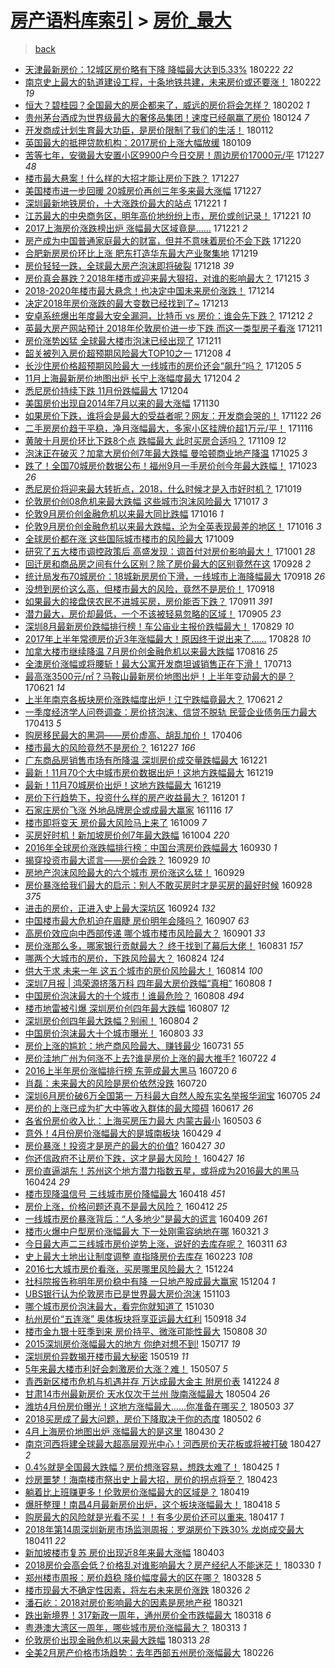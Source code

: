 [房产语料库索引](../../README.md)  > [房价_最大](房价_最大.md)
====
> [back](../README.md)

- [天津最新房价：12城区房价略有下降 降幅最大达到5.33%](http://jkwz.applinzi.com/ittc/7073032422881231878.html#%E5%A4%A9%E6%B4%A5%E6%9C%80%E6%96%B0%E6%88%BF%E4%BB%B7%EF%BC%9A12%E5%9F%8E%E5%8C%BA%E6%88%BF%E4%BB%B7%E7%95%A5%E6%9C%89%E4%B8%8B%E9%99%8D+%E9%99%8D%E5%B9%85%E6%9C%80%E5%A4%A7%E8%BE%BE%E5%88%B05.33%25) 180222 *22* 
- [南京史上最大的轨道建设工程，十条地铁共建，未来房价或还要涨！](http://jkwz.applinzi.com/ittc/7068104428937020422.html#%E5%8D%97%E4%BA%AC%E5%8F%B2%E4%B8%8A%E6%9C%80%E5%A4%A7%E7%9A%84%E8%BD%A8%E9%81%93%E5%BB%BA%E8%AE%BE%E5%B7%A5%E7%A8%8B%EF%BC%8C%E5%8D%81%E6%9D%A1%E5%9C%B0%E9%93%81%E5%85%B1%E5%BB%BA%EF%BC%8C%E6%9C%AA%E6%9D%A5%E6%88%BF%E4%BB%B7%E6%88%96%E8%BF%98%E8%A6%81%E6%B6%A8%EF%BC%81) 180222 *19* 
- [恒大？碧桂园？全国最大的房企都来了，威远的房价将会怎样？](http://jkwz.applinzi.com/ittc/7065435043227239440.html#%E6%81%92%E5%A4%A7%EF%BC%9F%E7%A2%A7%E6%A1%82%E5%9B%AD%EF%BC%9F%E5%85%A8%E5%9B%BD%E6%9C%80%E5%A4%A7%E7%9A%84%E6%88%BF%E4%BC%81%E9%83%BD%E6%9D%A5%E4%BA%86%EF%BC%8C%E5%A8%81%E8%BF%9C%E7%9A%84%E6%88%BF%E4%BB%B7%E5%B0%86%E4%BC%9A%E6%80%8E%E6%A0%B7%EF%BC%9F) 180202 *1* 
- [贵州茅台酒成为世界级最大的奢侈品集团！速度已经飙赢了房价](http://jkwz.applinzi.com/ittc/7062259655479133195.html#%E8%B4%B5%E5%B7%9E%E8%8C%85%E5%8F%B0%E9%85%92%E6%88%90%E4%B8%BA%E4%B8%96%E7%95%8C%E7%BA%A7%E6%9C%80%E5%A4%A7%E7%9A%84%E5%A5%A2%E4%BE%88%E5%93%81%E9%9B%86%E5%9B%A2%EF%BC%81%E9%80%9F%E5%BA%A6%E5%B7%B2%E7%BB%8F%E9%A3%99%E8%B5%A2%E4%BA%86%E6%88%BF%E4%BB%B7) 180124 *7* 
- [开发商成计划生育最大功臣，是房价限制了我们的生活！](http://jkwz.applinzi.com/ittc/7057666400468861959.html#%E5%BC%80%E5%8F%91%E5%95%86%E6%88%90%E8%AE%A1%E5%88%92%E7%94%9F%E8%82%B2%E6%9C%80%E5%A4%A7%E5%8A%9F%E8%87%A3%EF%BC%8C%E6%98%AF%E6%88%BF%E4%BB%B7%E9%99%90%E5%88%B6%E4%BA%86%E6%88%91%E4%BB%AC%E7%9A%84%E7%94%9F%E6%B4%BB%EF%BC%81) 180112  
- [英国最大的抵押贷款机构：2017房价上涨大幅放缓](http://jkwz.applinzi.com/ittc/7056658303147312145.html#%E8%8B%B1%E5%9B%BD%E6%9C%80%E5%A4%A7%E7%9A%84%E6%8A%B5%E6%8A%BC%E8%B4%B7%E6%AC%BE%E6%9C%BA%E6%9E%84%EF%BC%9A2017%E6%88%BF%E4%BB%B7%E4%B8%8A%E6%B6%A8%E5%A4%A7%E5%B9%85%E6%94%BE%E7%BC%93) 180109  
- [苦等七年，安徽最大安置小区9900户今日交房！周边房价17000元/平](http://jkwz.applinzi.com/ittc/7051679584615924752.html#%E8%8B%A6%E7%AD%89%E4%B8%83%E5%B9%B4%EF%BC%8C%E5%AE%89%E5%BE%BD%E6%9C%80%E5%A4%A7%E5%AE%89%E7%BD%AE%E5%B0%8F%E5%8C%BA9900%E6%88%B7%E4%BB%8A%E6%97%A5%E4%BA%A4%E6%88%BF%EF%BC%81%E5%91%A8%E8%BE%B9%E6%88%BF%E4%BB%B717000%E5%85%83%2F%E5%B9%B3) 171227 *48* 
- [楼市最大悬案！什么样的大招才能让房价下跌？](http://jkwz.applinzi.com/ittc/7051657618488034321.html#%E6%A5%BC%E5%B8%82%E6%9C%80%E5%A4%A7%E6%82%AC%E6%A1%88%EF%BC%81%E4%BB%80%E4%B9%88%E6%A0%B7%E7%9A%84%E5%A4%A7%E6%8B%9B%E6%89%8D%E8%83%BD%E8%AE%A9%E6%88%BF%E4%BB%B7%E4%B8%8B%E8%B7%8C%EF%BC%9F) 171227  
- [美国楼市进一步回暖 20城房价再创三年多来最大涨幅](http://jkwz.applinzi.com/ittc/7051547856240903184.html#%E7%BE%8E%E5%9B%BD%E6%A5%BC%E5%B8%82%E8%BF%9B%E4%B8%80%E6%AD%A5%E5%9B%9E%E6%9A%96+20%E5%9F%8E%E6%88%BF%E4%BB%B7%E5%86%8D%E5%88%9B%E4%B8%89%E5%B9%B4%E5%A4%9A%E6%9D%A5%E6%9C%80%E5%A4%A7%E6%B6%A8%E5%B9%85) 171227  
- [深圳最新地铁房价，十大涨跌价最大的站点](http://jkwz.applinzi.com/ittc/7049579659455382545.html#%E6%B7%B1%E5%9C%B3%E6%9C%80%E6%96%B0%E5%9C%B0%E9%93%81%E6%88%BF%E4%BB%B7%EF%BC%8C%E5%8D%81%E5%A4%A7%E6%B6%A8%E8%B7%8C%E4%BB%B7%E6%9C%80%E5%A4%A7%E7%9A%84%E7%AB%99%E7%82%B9) 171221 *1* 
- [江苏最大的中央商务区，明年高价地纷纷上市，房价或创记录！](http://jkwz.applinzi.com/ittc/7049550089285010448.html#%E6%B1%9F%E8%8B%8F%E6%9C%80%E5%A4%A7%E7%9A%84%E4%B8%AD%E5%A4%AE%E5%95%86%E5%8A%A1%E5%8C%BA%EF%BC%8C%E6%98%8E%E5%B9%B4%E9%AB%98%E4%BB%B7%E5%9C%B0%E7%BA%B7%E7%BA%B7%E4%B8%8A%E5%B8%82%EF%BC%8C%E6%88%BF%E4%BB%B7%E6%88%96%E5%88%9B%E8%AE%B0%E5%BD%95%EF%BC%81) 171221 *10* 
- [2017上海房价涨跌榜出炉 涨幅最大区域竟是……](http://jkwz.applinzi.com/ittc/7049549865963488273.html#2017%E4%B8%8A%E6%B5%B7%E6%88%BF%E4%BB%B7%E6%B6%A8%E8%B7%8C%E6%A6%9C%E5%87%BA%E7%82%89+%E6%B6%A8%E5%B9%85%E6%9C%80%E5%A4%A7%E5%8C%BA%E5%9F%9F%E7%AB%9F%E6%98%AF%E2%80%A6%E2%80%A6) 171221 *2* 
- [房产成为中国普通家庭最大的财富，但并不意味着房价不会下跌](http://jkwz.applinzi.com/ittc/7049104278247965712.html#%E6%88%BF%E4%BA%A7%E6%88%90%E4%B8%BA%E4%B8%AD%E5%9B%BD%E6%99%AE%E9%80%9A%E5%AE%B6%E5%BA%AD%E6%9C%80%E5%A4%A7%E7%9A%84%E8%B4%A2%E5%AF%8C%EF%BC%8C%E4%BD%86%E5%B9%B6%E4%B8%8D%E6%84%8F%E5%91%B3%E7%9D%80%E6%88%BF%E4%BB%B7%E4%B8%8D%E4%BC%9A%E4%B8%8B%E8%B7%8C) 171220  
- [合肥新房房价环比上涨 肥东打造华东最大产业聚集地](http://jkwz.applinzi.com/ittc/7048722210879964177.html#%E5%90%88%E8%82%A5%E6%96%B0%E6%88%BF%E6%88%BF%E4%BB%B7%E7%8E%AF%E6%AF%94%E4%B8%8A%E6%B6%A8+%E8%82%A5%E4%B8%9C%E6%89%93%E9%80%A0%E5%8D%8E%E4%B8%9C%E6%9C%80%E5%A4%A7%E4%BA%A7%E4%B8%9A%E8%81%9A%E9%9B%86%E5%9C%B0) 171219  
- [房价轻轻一跌，全球最大房产泡沫即将破裂](http://jkwz.applinzi.com/ittc/7048453717488043024.html#%E6%88%BF%E4%BB%B7%E8%BD%BB%E8%BD%BB%E4%B8%80%E8%B7%8C%EF%BC%8C%E5%85%A8%E7%90%83%E6%9C%80%E5%A4%A7%E6%88%BF%E4%BA%A7%E6%B3%A1%E6%B2%AB%E5%8D%B3%E5%B0%86%E7%A0%B4%E8%A3%82) 171218 *39* 
- [房价真会暴跌？2018年楼市或迎来最大狠招，对谁的影响最大？](http://jkwz.applinzi.com/ittc/7047227799406904336.html#%E6%88%BF%E4%BB%B7%E7%9C%9F%E4%BC%9A%E6%9A%B4%E8%B7%8C%EF%BC%9F2018%E5%B9%B4%E6%A5%BC%E5%B8%82%E6%88%96%E8%BF%8E%E6%9D%A5%E6%9C%80%E5%A4%A7%E7%8B%A0%E6%8B%9B%EF%BC%8C%E5%AF%B9%E8%B0%81%E7%9A%84%E5%BD%B1%E5%93%8D%E6%9C%80%E5%A4%A7%EF%BC%9F) 171215 *3* 
- [2018-2020年楼市最大悬念！也决定中国未来房价涨跌！](http://jkwz.applinzi.com/ittc/7046994745518195728.html#2018-2020%E5%B9%B4%E6%A5%BC%E5%B8%82%E6%9C%80%E5%A4%A7%E6%82%AC%E5%BF%B5%EF%BC%81%E4%B9%9F%E5%86%B3%E5%AE%9A%E4%B8%AD%E5%9B%BD%E6%9C%AA%E6%9D%A5%E6%88%BF%E4%BB%B7%E6%B6%A8%E8%B7%8C%EF%BC%81) 171214  
- [决定2018年房价涨跌的最大变数已经找到了~](http://jkwz.applinzi.com/ittc/7046584354707342353.html#%E5%86%B3%E5%AE%9A2018%E5%B9%B4%E6%88%BF%E4%BB%B7%E6%B6%A8%E8%B7%8C%E7%9A%84%E6%9C%80%E5%A4%A7%E5%8F%98%E6%95%B0%E5%B7%B2%E7%BB%8F%E6%89%BE%E5%88%B0%E4%BA%86%7E) 171213  
- [安卓系统爆出年度最大安全漏洞，比特币 vs 房价：谁会先下跌？](http://jkwz.applinzi.com/ittc/7046145315877422097.html#%E5%AE%89%E5%8D%93%E7%B3%BB%E7%BB%9F%E7%88%86%E5%87%BA%E5%B9%B4%E5%BA%A6%E6%9C%80%E5%A4%A7%E5%AE%89%E5%85%A8%E6%BC%8F%E6%B4%9E%EF%BC%8C%E6%AF%94%E7%89%B9%E5%B8%81+vs+%E6%88%BF%E4%BB%B7%EF%BC%9A%E8%B0%81%E4%BC%9A%E5%85%88%E4%B8%8B%E8%B7%8C%EF%BC%9F) 171212 *2* 
- [英最大房产网站预计 2018年伦敦房价进一步下跌 而这一类型房子看涨](http://jkwz.applinzi.com/ittc/7045877911389733904.html#%E8%8B%B1%E6%9C%80%E5%A4%A7%E6%88%BF%E4%BA%A7%E7%BD%91%E7%AB%99%E9%A2%84%E8%AE%A1+2018%E5%B9%B4%E4%BC%A6%E6%95%A6%E6%88%BF%E4%BB%B7%E8%BF%9B%E4%B8%80%E6%AD%A5%E4%B8%8B%E8%B7%8C+%E8%80%8C%E8%BF%99%E4%B8%80%E7%B1%BB%E5%9E%8B%E6%88%BF%E5%AD%90%E7%9C%8B%E6%B6%A8) 171211  
- [房价涨势凶猛 全球最大楼市泡沫已经出现了](http://jkwz.applinzi.com/ittc/7045757329197237264.html#%E6%88%BF%E4%BB%B7%E6%B6%A8%E5%8A%BF%E5%87%B6%E7%8C%9B+%E5%85%A8%E7%90%83%E6%9C%80%E5%A4%A7%E6%A5%BC%E5%B8%82%E6%B3%A1%E6%B2%AB%E5%B7%B2%E7%BB%8F%E5%87%BA%E7%8E%B0%E4%BA%86) 171211  
- [韶关被列入房价超预期风险最大TOP10之一](http://jkwz.applinzi.com/ittc/7044267267053847569.html#%E9%9F%B6%E5%85%B3%E8%A2%AB%E5%88%97%E5%85%A5%E6%88%BF%E4%BB%B7%E8%B6%85%E9%A2%84%E6%9C%9F%E9%A3%8E%E9%99%A9%E6%9C%80%E5%A4%A7TOP10%E4%B9%8B%E4%B8%80) 171208 *4* 
- [长沙住房价格超预期风险最大 一线城市的房价还会“飙升”吗？](http://jkwz.applinzi.com/ittc/7043583892781532177.html#%E9%95%BF%E6%B2%99%E4%BD%8F%E6%88%BF%E4%BB%B7%E6%A0%BC%E8%B6%85%E9%A2%84%E6%9C%9F%E9%A3%8E%E9%99%A9%E6%9C%80%E5%A4%A7+%E4%B8%80%E7%BA%BF%E5%9F%8E%E5%B8%82%E7%9A%84%E6%88%BF%E4%BB%B7%E8%BF%98%E4%BC%9A%E2%80%9C%E9%A3%99%E5%8D%87%E2%80%9D%E5%90%97%EF%BC%9F) 171205 *5* 
- [11月上海最新房价地图出炉 长宁上涨幅度最大](http://jkwz.applinzi.com/ittc/7043166268360754193.html#11%E6%9C%88%E4%B8%8A%E6%B5%B7%E6%9C%80%E6%96%B0%E6%88%BF%E4%BB%B7%E5%9C%B0%E5%9B%BE%E5%87%BA%E7%82%89+%E9%95%BF%E5%AE%81%E4%B8%8A%E6%B6%A8%E5%B9%85%E5%BA%A6%E6%9C%80%E5%A4%A7) 171204 *2* 
- [悉尼房价持续下跌  11月份跌幅最大](http://jkwz.applinzi.com/ittc/7043141705367290897.html#%E6%82%89%E5%B0%BC%E6%88%BF%E4%BB%B7%E6%8C%81%E7%BB%AD%E4%B8%8B%E8%B7%8C++11%E6%9C%88%E4%BB%BD%E8%B7%8C%E5%B9%85%E6%9C%80%E5%A4%A7) 171204  
- [美国房价出现自2014年7月以来的最大涨幅](http://jkwz.applinzi.com/ittc/7041787527969637392.html#%E7%BE%8E%E5%9B%BD%E6%88%BF%E4%BB%B7%E5%87%BA%E7%8E%B0%E8%87%AA2014%E5%B9%B47%E6%9C%88%E4%BB%A5%E6%9D%A5%E7%9A%84%E6%9C%80%E5%A4%A7%E6%B6%A8%E5%B9%85) 171130  
- [如果房价下跌，谁将会是最大的受益者呢？网友：开发商会哭的！](http://jkwz.applinzi.com/ittc/7038762083200533520.html#%E5%A6%82%E6%9E%9C%E6%88%BF%E4%BB%B7%E4%B8%8B%E8%B7%8C%EF%BC%8C%E8%B0%81%E5%B0%86%E4%BC%9A%E6%98%AF%E6%9C%80%E5%A4%A7%E7%9A%84%E5%8F%97%E7%9B%8A%E8%80%85%E5%91%A2%EF%BC%9F%E7%BD%91%E5%8F%8B%EF%BC%9A%E5%BC%80%E5%8F%91%E5%95%86%E4%BC%9A%E5%93%AD%E7%9A%84%EF%BC%81) 171122 *26* 
- [二手房房价趋于平稳，净月涨幅最大，多家小区挂牌价超1万元/平！](http://jkwz.applinzi.com/ittc/7036535293723804688.html#%E4%BA%8C%E6%89%8B%E6%88%BF%E6%88%BF%E4%BB%B7%E8%B6%8B%E4%BA%8E%E5%B9%B3%E7%A8%B3%EF%BC%8C%E5%87%80%E6%9C%88%E6%B6%A8%E5%B9%85%E6%9C%80%E5%A4%A7%EF%BC%8C%E5%A4%9A%E5%AE%B6%E5%B0%8F%E5%8C%BA%E6%8C%82%E7%89%8C%E4%BB%B7%E8%B6%851%E4%B8%87%E5%85%83%2F%E5%B9%B3%EF%BC%81) 171116  
- [黄陂十月房价环比下跌8个点 跌幅最大 此时买房合适吗？](http://jkwz.applinzi.com/ittc/7033976402372723728.html#%E9%BB%84%E9%99%82%E5%8D%81%E6%9C%88%E6%88%BF%E4%BB%B7%E7%8E%AF%E6%AF%94%E4%B8%8B%E8%B7%8C8%E4%B8%AA%E7%82%B9+%E8%B7%8C%E5%B9%85%E6%9C%80%E5%A4%A7+%E6%AD%A4%E6%97%B6%E4%B9%B0%E6%88%BF%E5%90%88%E9%80%82%E5%90%97%EF%BC%9F) 171109 *12* 
- [泡沫正在破灭？加拿大房价创7年最大跌幅 曼哈顿商业地产降温](http://jkwz.applinzi.com/ittc/7028351663507768336.html#%E6%B3%A1%E6%B2%AB%E6%AD%A3%E5%9C%A8%E7%A0%B4%E7%81%AD%EF%BC%9F%E5%8A%A0%E6%8B%BF%E5%A4%A7%E6%88%BF%E4%BB%B7%E5%88%9B7%E5%B9%B4%E6%9C%80%E5%A4%A7%E8%B7%8C%E5%B9%85+%E6%9B%BC%E5%93%88%E9%A1%BF%E5%95%86%E4%B8%9A%E5%9C%B0%E4%BA%A7%E9%99%8D%E6%B8%A9) 171025 *3* 
- [跌了！全国70城房价数据公布！福州9月一手房价创今年最大跌幅！](http://jkwz.applinzi.com/ittc/7027641523544523792.html#%E8%B7%8C%E4%BA%86%EF%BC%81%E5%85%A8%E5%9B%BD70%E5%9F%8E%E6%88%BF%E4%BB%B7%E6%95%B0%E6%8D%AE%E5%85%AC%E5%B8%83%EF%BC%81%E7%A6%8F%E5%B7%9E9%E6%9C%88%E4%B8%80%E6%89%8B%E6%88%BF%E4%BB%B7%E5%88%9B%E4%BB%8A%E5%B9%B4%E6%9C%80%E5%A4%A7%E8%B7%8C%E5%B9%85%EF%BC%81) 171023 *26* 
- [悉尼房价将迎来最大转折点，2018，什么时候才是入市好时机？](http://jkwz.applinzi.com/ittc/7026155200182748176.html#%E6%82%89%E5%B0%BC%E6%88%BF%E4%BB%B7%E5%B0%86%E8%BF%8E%E6%9D%A5%E6%9C%80%E5%A4%A7%E8%BD%AC%E6%8A%98%E7%82%B9%EF%BC%8C2018%EF%BC%8C%E4%BB%80%E4%B9%88%E6%97%B6%E5%80%99%E6%89%8D%E6%98%AF%E5%85%A5%E5%B8%82%E5%A5%BD%E6%97%B6%E6%9C%BA%EF%BC%9F) 171019  
- [伦敦房价创08危机来最大跌幅 这些城市泡沫风险最大](http://jkwz.applinzi.com/ittc/7025448326550520849.html#%E4%BC%A6%E6%95%A6%E6%88%BF%E4%BB%B7%E5%88%9B08%E5%8D%B1%E6%9C%BA%E6%9D%A5%E6%9C%80%E5%A4%A7%E8%B7%8C%E5%B9%85+%E8%BF%99%E4%BA%9B%E5%9F%8E%E5%B8%82%E6%B3%A1%E6%B2%AB%E9%A3%8E%E9%99%A9%E6%9C%80%E5%A4%A7) 171017 *3* 
- [伦敦9月房价创金融危机以来最大同比跌幅](http://jkwz.applinzi.com/ittc/7025130032954082321.html#%E4%BC%A6%E6%95%A69%E6%9C%88%E6%88%BF%E4%BB%B7%E5%88%9B%E9%87%91%E8%9E%8D%E5%8D%B1%E6%9C%BA%E4%BB%A5%E6%9D%A5%E6%9C%80%E5%A4%A7%E5%90%8C%E6%AF%94%E8%B7%8C%E5%B9%85) 171016 *1* 
- [伦敦9月房价创金融危机以来最大跌幅，沦为全英表现最差的地区！](http://jkwz.applinzi.com/ittc/7025060405142111248.html#%E4%BC%A6%E6%95%A69%E6%9C%88%E6%88%BF%E4%BB%B7%E5%88%9B%E9%87%91%E8%9E%8D%E5%8D%B1%E6%9C%BA%E4%BB%A5%E6%9D%A5%E6%9C%80%E5%A4%A7%E8%B7%8C%E5%B9%85%EF%BC%8C%E6%B2%A6%E4%B8%BA%E5%85%A8%E8%8B%B1%E8%A1%A8%E7%8E%B0%E6%9C%80%E5%B7%AE%E7%9A%84%E5%9C%B0%E5%8C%BA%EF%BC%81) 171016 *3* 
- [全球房价都在涨 这些国际城市楼市的风险最大](http://jkwz.applinzi.com/ittc/7022488841645196305.html#%E5%85%A8%E7%90%83%E6%88%BF%E4%BB%B7%E9%83%BD%E5%9C%A8%E6%B6%A8+%E8%BF%99%E4%BA%9B%E5%9B%BD%E9%99%85%E5%9F%8E%E5%B8%82%E6%A5%BC%E5%B8%82%E7%9A%84%E9%A3%8E%E9%99%A9%E6%9C%80%E5%A4%A7) 171009  
- [研究了五大楼市调控政策后 高盛发现：调首付对房价影响最大！](http://jkwz.applinzi.com/ittc/7019558334791943184.html#%E7%A0%94%E7%A9%B6%E4%BA%86%E4%BA%94%E5%A4%A7%E6%A5%BC%E5%B8%82%E8%B0%83%E6%8E%A7%E6%94%BF%E7%AD%96%E5%90%8E+%E9%AB%98%E7%9B%9B%E5%8F%91%E7%8E%B0%EF%BC%9A%E8%B0%83%E9%A6%96%E4%BB%98%E5%AF%B9%E6%88%BF%E4%BB%B7%E5%BD%B1%E5%93%8D%E6%9C%80%E5%A4%A7%EF%BC%81) 171001 *28* 
- [回迁房和商品房之间有什么区别？除了房价最大的区别竟然在这](http://jkwz.applinzi.com/ittc/7018435514062078993.html#%E5%9B%9E%E8%BF%81%E6%88%BF%E5%92%8C%E5%95%86%E5%93%81%E6%88%BF%E4%B9%8B%E9%97%B4%E6%9C%89%E4%BB%80%E4%B9%88%E5%8C%BA%E5%88%AB%EF%BC%9F%E9%99%A4%E4%BA%86%E6%88%BF%E4%BB%B7%E6%9C%80%E5%A4%A7%E7%9A%84%E5%8C%BA%E5%88%AB%E7%AB%9F%E7%84%B6%E5%9C%A8%E8%BF%99) 170928 *2* 
- [统计局发布70城房价：18城新房房价下滑，一线城市上海降幅最大](http://jkwz.applinzi.com/ittc/7014689684117259281.html#%E7%BB%9F%E8%AE%A1%E5%B1%80%E5%8F%91%E5%B8%8370%E5%9F%8E%E6%88%BF%E4%BB%B7%EF%BC%9A18%E5%9F%8E%E6%96%B0%E6%88%BF%E6%88%BF%E4%BB%B7%E4%B8%8B%E6%BB%91%EF%BC%8C%E4%B8%80%E7%BA%BF%E5%9F%8E%E5%B8%82%E4%B8%8A%E6%B5%B7%E9%99%8D%E5%B9%85%E6%9C%80%E5%A4%A7) 170918 *26* 
- [没想到房价这么高，但楼市最大的风险，竟然不是房价！](http://jkwz.applinzi.com/ittc/7014585234627232784.html#%E6%B2%A1%E6%83%B3%E5%88%B0%E6%88%BF%E4%BB%B7%E8%BF%99%E4%B9%88%E9%AB%98%EF%BC%8C%E4%BD%86%E6%A5%BC%E5%B8%82%E6%9C%80%E5%A4%A7%E7%9A%84%E9%A3%8E%E9%99%A9%EF%BC%8C%E7%AB%9F%E7%84%B6%E4%B8%8D%E6%98%AF%E6%88%BF%E4%BB%B7%EF%BC%81) 170918  
- [如果最大的接盘侠农民不进城买房，房价能否下跌？](http://jkwz.applinzi.com/ittc/7011679955468157968.html#%E5%A6%82%E6%9E%9C%E6%9C%80%E5%A4%A7%E7%9A%84%E6%8E%A5%E7%9B%98%E4%BE%A0%E5%86%9C%E6%B0%91%E4%B8%8D%E8%BF%9B%E5%9F%8E%E4%B9%B0%E6%88%BF%EF%BC%8C%E6%88%BF%E4%BB%B7%E8%83%BD%E5%90%A6%E4%B8%8B%E8%B7%8C%EF%BC%9F) 170911 *391* 
- [潜力最大，房价却最低，一个不该被轻易忽略的区域！](http://jkwz.applinzi.com/ittc/7009787800071963664.html#%E6%BD%9C%E5%8A%9B%E6%9C%80%E5%A4%A7%EF%BC%8C%E6%88%BF%E4%BB%B7%E5%8D%B4%E6%9C%80%E4%BD%8E%EF%BC%8C%E4%B8%80%E4%B8%AA%E4%B8%8D%E8%AF%A5%E8%A2%AB%E8%BD%BB%E6%98%93%E5%BF%BD%E7%95%A5%E7%9A%84%E5%8C%BA%E5%9F%9F%EF%BC%81) 170905 *23* 
- [深圳8月最新房价跌幅排行榜！车公庙业主报价跌幅最大！](http://jkwz.applinzi.com/ittc/7007254761487991824.html#%E6%B7%B1%E5%9C%B38%E6%9C%88%E6%9C%80%E6%96%B0%E6%88%BF%E4%BB%B7%E8%B7%8C%E5%B9%85%E6%8E%92%E8%A1%8C%E6%A6%9C%EF%BC%81%E8%BD%A6%E5%85%AC%E5%BA%99%E4%B8%9A%E4%B8%BB%E6%8A%A5%E4%BB%B7%E8%B7%8C%E5%B9%85%E6%9C%80%E5%A4%A7%EF%BC%81) 170829 *10* 
- [2017年上半年常德房价近3年涨幅最大！原因终于说出来了……](http://jkwz.applinzi.com/ittc/7006572970087285777.html#2017%E5%B9%B4%E4%B8%8A%E5%8D%8A%E5%B9%B4%E5%B8%B8%E5%BE%B7%E6%88%BF%E4%BB%B7%E8%BF%913%E5%B9%B4%E6%B6%A8%E5%B9%85%E6%9C%80%E5%A4%A7%EF%BC%81%E5%8E%9F%E5%9B%A0%E7%BB%88%E4%BA%8E%E8%AF%B4%E5%87%BA%E6%9D%A5%E4%BA%86%E2%80%A6%E2%80%A6) 170828 *10* 
- [加拿大楼市继续降温 7月房价创金融危机以来最大跌幅](http://jkwz.applinzi.com/ittc/7002341401222972433.html#%E5%8A%A0%E6%8B%BF%E5%A4%A7%E6%A5%BC%E5%B8%82%E7%BB%A7%E7%BB%AD%E9%99%8D%E6%B8%A9+7%E6%9C%88%E6%88%BF%E4%BB%B7%E5%88%9B%E9%87%91%E8%9E%8D%E5%8D%B1%E6%9C%BA%E4%BB%A5%E6%9D%A5%E6%9C%80%E5%A4%A7%E8%B7%8C%E5%B9%85) 170816 *25* 
- [全澳房价涨幅或将腰斩！最大公寓开发商坦诚销售正在下滑！](http://jkwz.applinzi.com/ittc/6989879376303621137.html#%E5%85%A8%E6%BE%B3%E6%88%BF%E4%BB%B7%E6%B6%A8%E5%B9%85%E6%88%96%E5%B0%86%E8%85%B0%E6%96%A9%EF%BC%81%E6%9C%80%E5%A4%A7%E5%85%AC%E5%AF%93%E5%BC%80%E5%8F%91%E5%95%86%E5%9D%A6%E8%AF%9A%E9%94%80%E5%94%AE%E6%AD%A3%E5%9C%A8%E4%B8%8B%E6%BB%91%EF%BC%81) 170713  
- [最高涨3500元/㎡？马鞍山最新房价地图出炉！上半年变动最大的是？](http://jkwz.applinzi.com/ittc/6981664298605478917.html#%E6%9C%80%E9%AB%98%E6%B6%A83500%E5%85%83%2F%E3%8E%A1%EF%BC%9F%E9%A9%AC%E9%9E%8D%E5%B1%B1%E6%9C%80%E6%96%B0%E6%88%BF%E4%BB%B7%E5%9C%B0%E5%9B%BE%E5%87%BA%E7%82%89%EF%BC%81%E4%B8%8A%E5%8D%8A%E5%B9%B4%E5%8F%98%E5%8A%A8%E6%9C%80%E5%A4%A7%E7%9A%84%E6%98%AF%EF%BC%9F) 170621 *14* 
- [上半年南京各板块房价涨跌幅度出炉！江宁跌幅竟最大？](http://jkwz.applinzi.com/ittc/6981625654326854661.html#%E4%B8%8A%E5%8D%8A%E5%B9%B4%E5%8D%97%E4%BA%AC%E5%90%84%E6%9D%BF%E5%9D%97%E6%88%BF%E4%BB%B7%E6%B6%A8%E8%B7%8C%E5%B9%85%E5%BA%A6%E5%87%BA%E7%82%89%EF%BC%81%E6%B1%9F%E5%AE%81%E8%B7%8C%E5%B9%85%E7%AB%9F%E6%9C%80%E5%A4%A7%EF%BC%9F) 170621 *2* 
- [一季度经济学人问卷调查：房价挤泡沫、信贷不脱轨 民营企业债务压力最大](http://jkwz.applinzi.com/ittc/6956094171659125765.html#%E4%B8%80%E5%AD%A3%E5%BA%A6%E7%BB%8F%E6%B5%8E%E5%AD%A6%E4%BA%BA%E9%97%AE%E5%8D%B7%E8%B0%83%E6%9F%A5%EF%BC%9A%E6%88%BF%E4%BB%B7%E6%8C%A4%E6%B3%A1%E6%B2%AB%E3%80%81%E4%BF%A1%E8%B4%B7%E4%B8%8D%E8%84%B1%E8%BD%A8+%E6%B0%91%E8%90%A5%E4%BC%81%E4%B8%9A%E5%80%BA%E5%8A%A1%E5%8E%8B%E5%8A%9B%E6%9C%80%E5%A4%A7) 170413 *5* 
- [购房移民最大的黑洞——房价虚高、胡乱加价！](http://jkwz.applinzi.com/ittc/6953423804800959493.html#%E8%B4%AD%E6%88%BF%E7%A7%BB%E6%B0%91%E6%9C%80%E5%A4%A7%E7%9A%84%E9%BB%91%E6%B4%9E%E2%80%94%E2%80%94%E6%88%BF%E4%BB%B7%E8%99%9A%E9%AB%98%E3%80%81%E8%83%A1%E4%B9%B1%E5%8A%A0%E4%BB%B7%EF%BC%81) 170406  
- [楼市最大的风险竟然不是房价？](http://jkwz.applinzi.com/ittc/6916234063647360005.html#%E6%A5%BC%E5%B8%82%E6%9C%80%E5%A4%A7%E7%9A%84%E9%A3%8E%E9%99%A9%E7%AB%9F%E7%84%B6%E4%B8%8D%E6%98%AF%E6%88%BF%E4%BB%B7%EF%BC%9F) 161227 *166* 
- [广东商品房销售市场有所降温 深圳房价成交量跌幅最大](http://jkwz.applinzi.com/ittc/6913979053609845764.html#%E5%B9%BF%E4%B8%9C%E5%95%86%E5%93%81%E6%88%BF%E9%94%80%E5%94%AE%E5%B8%82%E5%9C%BA%E6%9C%89%E6%89%80%E9%99%8D%E6%B8%A9+%E6%B7%B1%E5%9C%B3%E6%88%BF%E4%BB%B7%E6%88%90%E4%BA%A4%E9%87%8F%E8%B7%8C%E5%B9%85%E6%9C%80%E5%A4%A7) 161221  
- [最新！11月70个大中城市房价数据出炉！这地方跌幅最大](http://jkwz.applinzi.com/ittc/6913359826515395588.html#%E6%9C%80%E6%96%B0%EF%BC%8111%E6%9C%8870%E4%B8%AA%E5%A4%A7%E4%B8%AD%E5%9F%8E%E5%B8%82%E6%88%BF%E4%BB%B7%E6%95%B0%E6%8D%AE%E5%87%BA%E7%82%89%EF%BC%81%E8%BF%99%E5%9C%B0%E6%96%B9%E8%B7%8C%E5%B9%85%E6%9C%80%E5%A4%A7) 161219  
- [最新！11月70城房价出炉！这地方跌幅最大](http://jkwz.applinzi.com/ittc/6913328191564678149.html#%E6%9C%80%E6%96%B0%EF%BC%8111%E6%9C%8870%E5%9F%8E%E6%88%BF%E4%BB%B7%E5%87%BA%E7%82%89%EF%BC%81%E8%BF%99%E5%9C%B0%E6%96%B9%E8%B7%8C%E5%B9%85%E6%9C%80%E5%A4%A7) 161219  
- [房价下行趋势下，投资什么样的房产收益最大？](http://jkwz.applinzi.com/ittc/6906555150461584388.html#%E6%88%BF%E4%BB%B7%E4%B8%8B%E8%A1%8C%E8%B6%8B%E5%8A%BF%E4%B8%8B%EF%BC%8C%E6%8A%95%E8%B5%84%E4%BB%80%E4%B9%88%E6%A0%B7%E7%9A%84%E6%88%BF%E4%BA%A7%E6%94%B6%E7%9B%8A%E6%9C%80%E5%A4%A7%EF%BC%9F) 161201 *1* 
- [石家庄房价飞涨 外地品牌房企或成最大赢家](http://jkwz.applinzi.com/ittc/6900882291462505476.html#%E7%9F%B3%E5%AE%B6%E5%BA%84%E6%88%BF%E4%BB%B7%E9%A3%9E%E6%B6%A8+%E5%A4%96%E5%9C%B0%E5%93%81%E7%89%8C%E6%88%BF%E4%BC%81%E6%88%96%E6%88%90%E6%9C%80%E5%A4%A7%E8%B5%A2%E5%AE%B6) 161116 *17* 
- [楼市即将变天  房价最大风险马上来了](http://jkwz.applinzi.com/ittc/6886958765663847429.html#%E6%A5%BC%E5%B8%82%E5%8D%B3%E5%B0%86%E5%8F%98%E5%A4%A9++%E6%88%BF%E4%BB%B7%E6%9C%80%E5%A4%A7%E9%A3%8E%E9%99%A9%E9%A9%AC%E4%B8%8A%E6%9D%A5%E4%BA%86) 161009 *7* 
- [买房好时机！新加坡房价创7年最大跌幅](http://jkwz.applinzi.com/ittc/6885243512634737668.html#%E4%B9%B0%E6%88%BF%E5%A5%BD%E6%97%B6%E6%9C%BA%EF%BC%81%E6%96%B0%E5%8A%A0%E5%9D%A1%E6%88%BF%E4%BB%B7%E5%88%9B7%E5%B9%B4%E6%9C%80%E5%A4%A7%E8%B7%8C%E5%B9%85) 161004 *220* 
- [2016年全球房价涨跌幅排行榜：中国台湾房价跌幅最大](http://jkwz.applinzi.com/ittc/6883617517863437316.html#2016%E5%B9%B4%E5%85%A8%E7%90%83%E6%88%BF%E4%BB%B7%E6%B6%A8%E8%B7%8C%E5%B9%85%E6%8E%92%E8%A1%8C%E6%A6%9C%EF%BC%9A%E4%B8%AD%E5%9B%BD%E5%8F%B0%E6%B9%BE%E6%88%BF%E4%BB%B7%E8%B7%8C%E5%B9%85%E6%9C%80%E5%A4%A7) 160930 *1* 
- [揭穿投资市最大谎言——房价会跌？](http://jkwz.applinzi.com/ittc/6883343302945932293.html#%E6%8F%AD%E7%A9%BF%E6%8A%95%E8%B5%84%E5%B8%82%E6%9C%80%E5%A4%A7%E8%B0%8E%E8%A8%80%E2%80%94%E2%80%94%E6%88%BF%E4%BB%B7%E4%BC%9A%E8%B7%8C%EF%BC%9F) 160929 *10* 
- [房地产泡沫风险最大的六个城市 房价涨这么猛！](http://jkwz.applinzi.com/ittc/6883208820754482181.html#%E6%88%BF%E5%9C%B0%E4%BA%A7%E6%B3%A1%E6%B2%AB%E9%A3%8E%E9%99%A9%E6%9C%80%E5%A4%A7%E7%9A%84%E5%85%AD%E4%B8%AA%E5%9F%8E%E5%B8%82+%E6%88%BF%E4%BB%B7%E6%B6%A8%E8%BF%99%E4%B9%88%E7%8C%9B%EF%BC%81) 160929  
- [房价暴涨给我们最大的启示：别人不敢买房时才是买房的最好时候](http://jkwz.applinzi.com/ittc/6882861528092509189.html#%E6%88%BF%E4%BB%B7%E6%9A%B4%E6%B6%A8%E7%BB%99%E6%88%91%E4%BB%AC%E6%9C%80%E5%A4%A7%E7%9A%84%E5%90%AF%E7%A4%BA%EF%BC%9A%E5%88%AB%E4%BA%BA%E4%B8%8D%E6%95%A2%E4%B9%B0%E6%88%BF%E6%97%B6%E6%89%8D%E6%98%AF%E4%B9%B0%E6%88%BF%E7%9A%84%E6%9C%80%E5%A5%BD%E6%97%B6%E5%80%99) 160928 *375* 
- [进击的房价，正进入史上最大深坑区](http://jkwz.applinzi.com/ittc/6881448681240265733.html#%E8%BF%9B%E5%87%BB%E7%9A%84%E6%88%BF%E4%BB%B7%EF%BC%8C%E6%AD%A3%E8%BF%9B%E5%85%A5%E5%8F%B2%E4%B8%8A%E6%9C%80%E5%A4%A7%E6%B7%B1%E5%9D%91%E5%8C%BA) 160924 *132* 
- [中国楼市最大危机迫在眉睫 房价明年会降吗？](http://jkwz.applinzi.com/ittc/6875184403197723652.html#%E4%B8%AD%E5%9B%BD%E6%A5%BC%E5%B8%82%E6%9C%80%E5%A4%A7%E5%8D%B1%E6%9C%BA%E8%BF%AB%E5%9C%A8%E7%9C%89%E7%9D%AB+%E6%88%BF%E4%BB%B7%E6%98%8E%E5%B9%B4%E4%BC%9A%E9%99%8D%E5%90%97%EF%BC%9F) 160907 *63* 
- [高房价效应向中西部传递 哪个城市楼市风险最大？](http://jkwz.applinzi.com/ittc/6872983439334179844.html#%E9%AB%98%E6%88%BF%E4%BB%B7%E6%95%88%E5%BA%94%E5%90%91%E4%B8%AD%E8%A5%BF%E9%83%A8%E4%BC%A0%E9%80%92+%E5%93%AA%E4%B8%AA%E5%9F%8E%E5%B8%82%E6%A5%BC%E5%B8%82%E9%A3%8E%E9%99%A9%E6%9C%80%E5%A4%A7%EF%BC%9F) 160901 *33* 
- [房价涨那么多，哪家银行贡献最大？ 终于找到了幕后大佬！](http://jkwz.applinzi.com/ittc/6872630503601079300.html#%E6%88%BF%E4%BB%B7%E6%B6%A8%E9%82%A3%E4%B9%88%E5%A4%9A%EF%BC%8C%E5%93%AA%E5%AE%B6%E9%93%B6%E8%A1%8C%E8%B4%A1%E7%8C%AE%E6%9C%80%E5%A4%A7%EF%BC%9F+%E7%BB%88%E4%BA%8E%E6%89%BE%E5%88%B0%E4%BA%86%E5%B9%95%E5%90%8E%E5%A4%A7%E4%BD%AC%EF%BC%81) 160831 *157* 
- [哪两个大城市的房价，下跌风险最大？](http://jkwz.applinzi.com/ittc/6870026423112303621.html#%E5%93%AA%E4%B8%A4%E4%B8%AA%E5%A4%A7%E5%9F%8E%E5%B8%82%E7%9A%84%E6%88%BF%E4%BB%B7%EF%BC%8C%E4%B8%8B%E8%B7%8C%E9%A3%8E%E9%99%A9%E6%9C%80%E5%A4%A7%EF%BC%9F) 160824 *124* 
- [供大于求 未来一年 这五个城市的房价风险最大！](http://jkwz.applinzi.com/ittc/6866270668924126213.html#%E4%BE%9B%E5%A4%A7%E4%BA%8E%E6%B1%82+%E6%9C%AA%E6%9D%A5%E4%B8%80%E5%B9%B4+%E8%BF%99%E4%BA%94%E4%B8%AA%E5%9F%8E%E5%B8%82%E7%9A%84%E6%88%BF%E4%BB%B7%E9%A3%8E%E9%99%A9%E6%9C%80%E5%A4%A7%EF%BC%81) 160814 *100* 
- [深圳7月报 | 鸿荣源挤落万科 四年最大房价跌幅“真相”](http://jkwz.applinzi.com/ittc/6864024801152336901.html#%E6%B7%B1%E5%9C%B37%E6%9C%88%E6%8A%A5+%7C+%E9%B8%BF%E8%8D%A3%E6%BA%90%E6%8C%A4%E8%90%BD%E4%B8%87%E7%A7%91+%E5%9B%9B%E5%B9%B4%E6%9C%80%E5%A4%A7%E6%88%BF%E4%BB%B7%E8%B7%8C%E5%B9%85%E2%80%9C%E7%9C%9F%E7%9B%B8%E2%80%9D) 160808 *1* 
- [中国房价泡沫最大的十个城市！谁最危险？](http://jkwz.applinzi.com/ittc/6863916486355338244.html#%E4%B8%AD%E5%9B%BD%E6%88%BF%E4%BB%B7%E6%B3%A1%E6%B2%AB%E6%9C%80%E5%A4%A7%E7%9A%84%E5%8D%81%E4%B8%AA%E5%9F%8E%E5%B8%82%EF%BC%81%E8%B0%81%E6%9C%80%E5%8D%B1%E9%99%A9%EF%BC%9F) 160808 *494* 
- [楼市地雷被引爆 深圳房价创四年最大跌幅](http://jkwz.applinzi.com/ittc/6863527786836395012.html#%E6%A5%BC%E5%B8%82%E5%9C%B0%E9%9B%B7%E8%A2%AB%E5%BC%95%E7%88%86+%E6%B7%B1%E5%9C%B3%E6%88%BF%E4%BB%B7%E5%88%9B%E5%9B%9B%E5%B9%B4%E6%9C%80%E5%A4%A7%E8%B7%8C%E5%B9%85) 160807 *12* 
- [深圳房价创四年最大跌幅？别闹！](http://jkwz.applinzi.com/ittc/6862495647663653893.html#%E6%B7%B1%E5%9C%B3%E6%88%BF%E4%BB%B7%E5%88%9B%E5%9B%9B%E5%B9%B4%E6%9C%80%E5%A4%A7%E8%B7%8C%E5%B9%85%EF%BC%9F%E5%88%AB%E9%97%B9%EF%BC%81) 160804 *2* 
- [中国房价泡沫最大十个城市曝光！](http://jkwz.applinzi.com/ittc/6862233285421433861.html#%E4%B8%AD%E5%9B%BD%E6%88%BF%E4%BB%B7%E6%B3%A1%E6%B2%AB%E6%9C%80%E5%A4%A7%E5%8D%81%E4%B8%AA%E5%9F%8E%E5%B8%82%E6%9B%9D%E5%85%89%EF%BC%81) 160803 *33* 
- [房价上涨的尴尬：地产商风险最大、赚钱最少](http://jkwz.applinzi.com/ittc/6861038449259447301.html#%E6%88%BF%E4%BB%B7%E4%B8%8A%E6%B6%A8%E7%9A%84%E5%B0%B4%E5%B0%AC%EF%BC%9A%E5%9C%B0%E4%BA%A7%E5%95%86%E9%A3%8E%E9%99%A9%E6%9C%80%E5%A4%A7%E3%80%81%E8%B5%9A%E9%92%B1%E6%9C%80%E5%B0%91) 160731 *55* 
- [房价洼地广州为何涨不上去?谁是房价上涨的最大推手?](http://jkwz.applinzi.com/ittc/6857715198680630276.html#%E6%88%BF%E4%BB%B7%E6%B4%BC%E5%9C%B0%E5%B9%BF%E5%B7%9E%E4%B8%BA%E4%BD%95%E6%B6%A8%E4%B8%8D%E4%B8%8A%E5%8E%BB%3F%E8%B0%81%E6%98%AF%E6%88%BF%E4%BB%B7%E4%B8%8A%E6%B6%A8%E7%9A%84%E6%9C%80%E5%A4%A7%E6%8E%A8%E6%89%8B%3F) 160722 *4* 
- [2016上半年房价涨幅排行榜 东莞成最大黑马](http://jkwz.applinzi.com/ittc/6857017627578467332.html#2016%E4%B8%8A%E5%8D%8A%E5%B9%B4%E6%88%BF%E4%BB%B7%E6%B6%A8%E5%B9%85%E6%8E%92%E8%A1%8C%E6%A6%9C+%E4%B8%9C%E8%8E%9E%E6%88%90%E6%9C%80%E5%A4%A7%E9%BB%91%E9%A9%AC) 160720 *6* 
- [肖磊：未来最大的风险是房价依然没跌](http://jkwz.applinzi.com/ittc/6856969757378741252.html#%E8%82%96%E7%A3%8A%EF%BC%9A%E6%9C%AA%E6%9D%A5%E6%9C%80%E5%A4%A7%E7%9A%84%E9%A3%8E%E9%99%A9%E6%98%AF%E6%88%BF%E4%BB%B7%E4%BE%9D%E7%84%B6%E6%B2%A1%E8%B7%8C) 160720  
- [深圳6月房价破6万全国第一 万科最大自然人股东实名举报华润宝](http://jkwz.applinzi.com/ittc/6851424226971747333.html#%E6%B7%B1%E5%9C%B36%E6%9C%88%E6%88%BF%E4%BB%B7%E7%A0%B46%E4%B8%87%E5%85%A8%E5%9B%BD%E7%AC%AC%E4%B8%80+%E4%B8%87%E7%A7%91%E6%9C%80%E5%A4%A7%E8%87%AA%E7%84%B6%E4%BA%BA%E8%82%A1%E4%B8%9C%E5%AE%9E%E5%90%8D%E4%B8%BE%E6%8A%A5%E5%8D%8E%E6%B6%A6%E5%AE%9D) 160705 *24* 
- [房价的上涨已成为扩大中等收入群体的最大障碍](http://jkwz.applinzi.com/ittc/6844834647472866308.html#%E6%88%BF%E4%BB%B7%E7%9A%84%E4%B8%8A%E6%B6%A8%E5%B7%B2%E6%88%90%E4%B8%BA%E6%89%A9%E5%A4%A7%E4%B8%AD%E7%AD%89%E6%94%B6%E5%85%A5%E7%BE%A4%E4%BD%93%E7%9A%84%E6%9C%80%E5%A4%A7%E9%9A%9C%E7%A2%8D) 160617 *26* 
- [各省份房价收入比：上海买房压力最大 内蒙古最小](http://jkwz.applinzi.com/ittc/6827892895436506116.html#%E5%90%84%E7%9C%81%E4%BB%BD%E6%88%BF%E4%BB%B7%E6%94%B6%E5%85%A5%E6%AF%94%EF%BC%9A%E4%B8%8A%E6%B5%B7%E4%B9%B0%E6%88%BF%E5%8E%8B%E5%8A%9B%E6%9C%80%E5%A4%A7+%E5%86%85%E8%92%99%E5%8F%A4%E6%9C%80%E5%B0%8F) 160503 *6* 
- [意外！4月份房价涨幅最大的是城南板块](http://jkwz.applinzi.com/ittc/6826436497271948292.html#%E6%84%8F%E5%A4%96%EF%BC%814%E6%9C%88%E4%BB%BD%E6%88%BF%E4%BB%B7%E6%B6%A8%E5%B9%85%E6%9C%80%E5%A4%A7%E7%9A%84%E6%98%AF%E5%9F%8E%E5%8D%97%E6%9D%BF%E5%9D%97) 160429 *4* 
- [房价暴涨！投资才是房产的最大的价值?](http://jkwz.applinzi.com/ittc/6825698046541038596.html#%E6%88%BF%E4%BB%B7%E6%9A%B4%E6%B6%A8%EF%BC%81%E6%8A%95%E8%B5%84%E6%89%8D%E6%98%AF%E6%88%BF%E4%BA%A7%E7%9A%84%E6%9C%80%E5%A4%A7%E7%9A%84%E4%BB%B7%E5%80%BC%3F) 160427 *30* 
- [你还信政府不让房价下跌，这才是最大风险！](http://jkwz.applinzi.com/ittc/6825675307025433605.html#%E4%BD%A0%E8%BF%98%E4%BF%A1%E6%94%BF%E5%BA%9C%E4%B8%8D%E8%AE%A9%E6%88%BF%E4%BB%B7%E4%B8%8B%E8%B7%8C%EF%BC%8C%E8%BF%99%E6%89%8D%E6%98%AF%E6%9C%80%E5%A4%A7%E9%A3%8E%E9%99%A9%EF%BC%81) 160427 *16* 
- [房价直逼湖东！苏州这个地方潜力指数五星，或将成为2016最大的黑马](http://jkwz.applinzi.com/ittc/6824785484110627845.html#%E6%88%BF%E4%BB%B7%E7%9B%B4%E9%80%BC%E6%B9%96%E4%B8%9C%EF%BC%81%E8%8B%8F%E5%B7%9E%E8%BF%99%E4%B8%AA%E5%9C%B0%E6%96%B9%E6%BD%9C%E5%8A%9B%E6%8C%87%E6%95%B0%E4%BA%94%E6%98%9F%EF%BC%8C%E6%88%96%E5%B0%86%E6%88%90%E4%B8%BA2016%E6%9C%80%E5%A4%A7%E7%9A%84%E9%BB%91%E9%A9%AC) 160424 *29* 
- [楼市现降温信号 三线城市房价降幅最大](http://jkwz.applinzi.com/ittc/6822340158015669252.html#%E6%A5%BC%E5%B8%82%E7%8E%B0%E9%99%8D%E6%B8%A9%E4%BF%A1%E5%8F%B7+%E4%B8%89%E7%BA%BF%E5%9F%8E%E5%B8%82%E6%88%BF%E4%BB%B7%E9%99%8D%E5%B9%85%E6%9C%80%E5%A4%A7) 160418 *451* 
- [房价上涨，价格问题还真不是最大风险？](http://jkwz.applinzi.com/ittc/6820201241975981061.html#%E6%88%BF%E4%BB%B7%E4%B8%8A%E6%B6%A8%EF%BC%8C%E4%BB%B7%E6%A0%BC%E9%97%AE%E9%A2%98%E8%BF%98%E7%9C%9F%E4%B8%8D%E6%98%AF%E6%9C%80%E5%A4%A7%E9%A3%8E%E9%99%A9%EF%BC%9F) 160412 *25* 
- [一线城市房价暴涨背后：“人多地少”是最大的谎言](http://jkwz.applinzi.com/ittc/6819046840104125444.html#%E4%B8%80%E7%BA%BF%E5%9F%8E%E5%B8%82%E6%88%BF%E4%BB%B7%E6%9A%B4%E6%B6%A8%E8%83%8C%E5%90%8E%EF%BC%9A%E2%80%9C%E4%BA%BA%E5%A4%9A%E5%9C%B0%E5%B0%91%E2%80%9D%E6%98%AF%E6%9C%80%E5%A4%A7%E7%9A%84%E8%B0%8E%E8%A8%80) 160409 *261* 
- [楼市火爆中户型房价涨幅最大 下一处刚需容纳地在哪](http://jkwz.applinzi.com/ittc/6812074947149038597.html#%E6%A5%BC%E5%B8%82%E7%81%AB%E7%88%86%E4%B8%AD%E6%88%B7%E5%9E%8B%E6%88%BF%E4%BB%B7%E6%B6%A8%E5%B9%85%E6%9C%80%E5%A4%A7+%E4%B8%8B%E4%B8%80%E5%A4%84%E5%88%9A%E9%9C%80%E5%AE%B9%E7%BA%B3%E5%9C%B0%E5%9C%A8%E5%93%AA) 160321 *3* 
- [今日最大声二三线城市房价逆势上涨，说好的去库存呢？](http://jkwz.applinzi.com/ittc/6808461609911452676.html#%E4%BB%8A%E6%97%A5%E6%9C%80%E5%A4%A7%E5%A3%B0%E4%BA%8C%E4%B8%89%E7%BA%BF%E5%9F%8E%E5%B8%82%E6%88%BF%E4%BB%B7%E9%80%86%E5%8A%BF%E4%B8%8A%E6%B6%A8%EF%BC%8C%E8%AF%B4%E5%A5%BD%E7%9A%84%E5%8E%BB%E5%BA%93%E5%AD%98%E5%91%A2%EF%BC%9F) 160311 *63* 
- [史上最大土地出让制度调整 直指降房价去库存](http://jkwz.applinzi.com/ittc/6802074005376861188.html#%E5%8F%B2%E4%B8%8A%E6%9C%80%E5%A4%A7%E5%9C%9F%E5%9C%B0%E5%87%BA%E8%AE%A9%E5%88%B6%E5%BA%A6%E8%B0%83%E6%95%B4+%E7%9B%B4%E6%8C%87%E9%99%8D%E6%88%BF%E4%BB%B7%E5%8E%BB%E5%BA%93%E5%AD%98) 160223 *108* 
- [2016七大城市房价看涨，买房哪里风险最大？](http://jkwz.applinzi.com/ittc/6779377739241096196.html#2016%E4%B8%83%E5%A4%A7%E5%9F%8E%E5%B8%82%E6%88%BF%E4%BB%B7%E7%9C%8B%E6%B6%A8%EF%BC%8C%E4%B9%B0%E6%88%BF%E5%93%AA%E9%87%8C%E9%A3%8E%E9%99%A9%E6%9C%80%E5%A4%A7%EF%BC%9F) 151224  
- [社科院报告称明年房价稳中有降 一只地产股成最大赢家](http://jkwz.applinzi.com/ittc/6771953949510992900.html#%E7%A4%BE%E7%A7%91%E9%99%A2%E6%8A%A5%E5%91%8A%E7%A7%B0%E6%98%8E%E5%B9%B4%E6%88%BF%E4%BB%B7%E7%A8%B3%E4%B8%AD%E6%9C%89%E9%99%8D+%E4%B8%80%E5%8F%AA%E5%9C%B0%E4%BA%A7%E8%82%A1%E6%88%90%E6%9C%80%E5%A4%A7%E8%B5%A2%E5%AE%B6) 151204 *1* 
- [UBS银行认为伦敦房市已是世界最大房价泡沫](http://jkwz.applinzi.com/ittc/6760503262814782469.html#UBS%E9%93%B6%E8%A1%8C%E8%AE%A4%E4%B8%BA%E4%BC%A6%E6%95%A6%E6%88%BF%E5%B8%82%E5%B7%B2%E6%98%AF%E4%B8%96%E7%95%8C%E6%9C%80%E5%A4%A7%E6%88%BF%E4%BB%B7%E6%B3%A1%E6%B2%AB) 151103  
- [哪个城市房价泡沫最大，看完你就知道了](http://jkwz.applinzi.com/ittc/6758943811729441796.html#%E5%93%AA%E4%B8%AA%E5%9F%8E%E5%B8%82%E6%88%BF%E4%BB%B7%E6%B3%A1%E6%B2%AB%E6%9C%80%E5%A4%A7%EF%BC%8C%E7%9C%8B%E5%AE%8C%E4%BD%A0%E5%B0%B1%E7%9F%A5%E9%81%93%E4%BA%86) 151030  
- [杭州房价“五连涨” 奥体板块将享亚运最大红利](http://jkwz.applinzi.com/ittc/6743467777546912772.html#%E6%9D%AD%E5%B7%9E%E6%88%BF%E4%BB%B7%E2%80%9C%E4%BA%94%E8%BF%9E%E6%B6%A8%E2%80%9D+%E5%A5%A5%E4%BD%93%E6%9D%BF%E5%9D%97%E5%B0%86%E4%BA%AB%E4%BA%9A%E8%BF%90%E6%9C%80%E5%A4%A7%E7%BA%A2%E5%88%A9) 150918 *34* 
- [楼市金九银十旺季到来 房价持平、微涨可能性最大](http://jkwz.applinzi.com/ittc/547650615589211672.html#%E6%A5%BC%E5%B8%82%E9%87%91%E4%B9%9D%E9%93%B6%E5%8D%81%E6%97%BA%E5%AD%A3%E5%88%B0%E6%9D%A5+%E6%88%BF%E4%BB%B7%E6%8C%81%E5%B9%B3%E3%80%81%E5%BE%AE%E6%B6%A8%E5%8F%AF%E8%83%BD%E6%80%A7%E6%9C%80%E5%A4%A7) 150808 *30* 
- [2015深圳房价涨幅最大的地方 你绝对想不到!](http://jkwz.applinzi.com/ittc/547650615082019679.html#2015%E6%B7%B1%E5%9C%B3%E6%88%BF%E4%BB%B7%E6%B6%A8%E5%B9%85%E6%9C%80%E5%A4%A7%E7%9A%84%E5%9C%B0%E6%96%B9+%E4%BD%A0%E7%BB%9D%E5%AF%B9%E6%83%B3%E4%B8%8D%E5%88%B0%21) 150717 *19* 
- [深圳房价异数揭开楼市最大秘密](http://jkwz.applinzi.com/ittc/547650611415987329.html#%E6%B7%B1%E5%9C%B3%E6%88%BF%E4%BB%B7%E5%BC%82%E6%95%B0%E6%8F%AD%E5%BC%80%E6%A5%BC%E5%B8%82%E6%9C%80%E5%A4%A7%E7%A7%98%E5%AF%86) 150519 *11* 
- [5年来最大楼市利好会刺激房价大涨？难！](http://jkwz.applinzi.com/ittc/547650611410273724.html#5%E5%B9%B4%E6%9D%A5%E6%9C%80%E5%A4%A7%E6%A5%BC%E5%B8%82%E5%88%A9%E5%A5%BD%E4%BC%9A%E5%88%BA%E6%BF%80%E6%88%BF%E4%BB%B7%E5%A4%A7%E6%B6%A8%EF%BC%9F%E9%9A%BE%EF%BC%81) 150507 *5* 
- [青西新区楼市危机与机遇并存 万达成最大金主 附房价表](http://jkwz.applinzi.com/ittc/547650611384114127.html#%E9%9D%92%E8%A5%BF%E6%96%B0%E5%8C%BA%E6%A5%BC%E5%B8%82%E5%8D%B1%E6%9C%BA%E4%B8%8E%E6%9C%BA%E9%81%87%E5%B9%B6%E5%AD%98+%E4%B8%87%E8%BE%BE%E6%88%90%E6%9C%80%E5%A4%A7%E9%87%91%E4%B8%BB+%E9%99%84%E6%88%BF%E4%BB%B7%E8%A1%A8) 141224 *8* 
- [甘肃14市州最新房价 天水仅次于兰州 陇南涨幅最大](http://jkwz.applinzi.com/ittc/7099318248183170059.html#%E7%94%98%E8%82%8314%E5%B8%82%E5%B7%9E%E6%9C%80%E6%96%B0%E6%88%BF%E4%BB%B7+%E5%A4%A9%E6%B0%B4%E4%BB%85%E6%AC%A1%E4%BA%8E%E5%85%B0%E5%B7%9E+%E9%99%87%E5%8D%97%E6%B6%A8%E5%B9%85%E6%9C%80%E5%A4%A7) 180504 *26* 
- [潍坊4月份房价曝光！这地方涨幅最大……你准备在哪买？](http://jkwz.applinzi.com/ittc/7098951999892751367.html#%E6%BD%8D%E5%9D%8A4%E6%9C%88%E4%BB%BD%E6%88%BF%E4%BB%B7%E6%9B%9D%E5%85%89%EF%BC%81%E8%BF%99%E5%9C%B0%E6%96%B9%E6%B6%A8%E5%B9%85%E6%9C%80%E5%A4%A7%E2%80%A6%E2%80%A6%E4%BD%A0%E5%87%86%E5%A4%87%E5%9C%A8%E5%93%AA%E4%B9%B0%EF%BC%9F) 180503 *37* 
- [2018买房成了最大问题，房价下降取决于你的态度](http://jkwz.applinzi.com/ittc/7098475236276306954.html#2018%E4%B9%B0%E6%88%BF%E6%88%90%E4%BA%86%E6%9C%80%E5%A4%A7%E9%97%AE%E9%A2%98%EF%BC%8C%E6%88%BF%E4%BB%B7%E4%B8%8B%E9%99%8D%E5%8F%96%E5%86%B3%E4%BA%8E%E4%BD%A0%E7%9A%84%E6%80%81%E5%BA%A6) 180502 *6* 
- [4月上海房价地图出炉 涨幅最大的是这里](http://jkwz.applinzi.com/ittc/7097774346242360336.html#4%E6%9C%88%E4%B8%8A%E6%B5%B7%E6%88%BF%E4%BB%B7%E5%9C%B0%E5%9B%BE%E5%87%BA%E7%82%89+%E6%B6%A8%E5%B9%85%E6%9C%80%E5%A4%A7%E7%9A%84%E6%98%AF%E8%BF%99%E9%87%8C) 180430 *2* 
- [南京河西将建全球最大超高层观光中心！河西房价天花板或将被打破](http://jkwz.applinzi.com/ittc/7096625117687972881.html#%E5%8D%97%E4%BA%AC%E6%B2%B3%E8%A5%BF%E5%B0%86%E5%BB%BA%E5%85%A8%E7%90%83%E6%9C%80%E5%A4%A7%E8%B6%85%E9%AB%98%E5%B1%82%E8%A7%82%E5%85%89%E4%B8%AD%E5%BF%83%EF%BC%81%E6%B2%B3%E8%A5%BF%E6%88%BF%E4%BB%B7%E5%A4%A9%E8%8A%B1%E6%9D%BF%E6%88%96%E5%B0%86%E8%A2%AB%E6%89%93%E7%A0%B4) 180427 *2* 
- [0.4%就是全国最大跌幅？房价想涨容易，想跌太难了！](http://jkwz.applinzi.com/ittc/7095880640232948742.html#0.4%25%E5%B0%B1%E6%98%AF%E5%85%A8%E5%9B%BD%E6%9C%80%E5%A4%A7%E8%B7%8C%E5%B9%85%EF%BC%9F%E6%88%BF%E4%BB%B7%E6%83%B3%E6%B6%A8%E5%AE%B9%E6%98%93%EF%BC%8C%E6%83%B3%E8%B7%8C%E5%A4%AA%E9%9A%BE%E4%BA%86%EF%BC%81) 180425 *1* 
- [炒房噩梦！海南楼市祭出史上最大招，房价的拐点将至？](http://jkwz.applinzi.com/ittc/7095225880177804305.html#%E7%82%92%E6%88%BF%E5%99%A9%E6%A2%A6%EF%BC%81%E6%B5%B7%E5%8D%97%E6%A5%BC%E5%B8%82%E7%A5%AD%E5%87%BA%E5%8F%B2%E4%B8%8A%E6%9C%80%E5%A4%A7%E6%8B%9B%EF%BC%8C%E6%88%BF%E4%BB%B7%E7%9A%84%E6%8B%90%E7%82%B9%E5%B0%86%E8%87%B3%EF%BC%9F) 180423  
- [躺着比上班赚更多！伦敦房价涨幅最大的区域是？](http://jkwz.applinzi.com/ittc/7093784396148769809.html#%E8%BA%BA%E7%9D%80%E6%AF%94%E4%B8%8A%E7%8F%AD%E8%B5%9A%E6%9B%B4%E5%A4%9A%EF%BC%81%E4%BC%A6%E6%95%A6%E6%88%BF%E4%BB%B7%E6%B6%A8%E5%B9%85%E6%9C%80%E5%A4%A7%E7%9A%84%E5%8C%BA%E5%9F%9F%E6%98%AF%EF%BC%9F) 180419  
- [爆肝整理！南昌4月最新房价出炉，这个板块涨幅最大！](http://jkwz.applinzi.com/ittc/7093255171234858001.html#%E7%88%86%E8%82%9D%E6%95%B4%E7%90%86%EF%BC%81%E5%8D%97%E6%98%8C4%E6%9C%88%E6%9C%80%E6%96%B0%E6%88%BF%E4%BB%B7%E5%87%BA%E7%82%89%EF%BC%8C%E8%BF%99%E4%B8%AA%E6%9D%BF%E5%9D%97%E6%B6%A8%E5%B9%85%E6%9C%80%E5%A4%A7%EF%BC%81) 180418 *5* 
- [购房最大的风险就是光看不买！！有多少房价还可以重来.](http://jkwz.applinzi.com/ittc/7092979149377635345.html#%E8%B4%AD%E6%88%BF%E6%9C%80%E5%A4%A7%E7%9A%84%E9%A3%8E%E9%99%A9%E5%B0%B1%E6%98%AF%E5%85%89%E7%9C%8B%E4%B8%8D%E4%B9%B0%EF%BC%81%EF%BC%81%E6%9C%89%E5%A4%9A%E5%B0%91%E6%88%BF%E4%BB%B7%E8%BF%98%E5%8F%AF%E4%BB%A5%E9%87%8D%E6%9D%A5.) 180417 *1* 
- [2018年第14周深圳新房市场监测周报：罗湖房价下跌30% 龙岗成交最大](http://jkwz.applinzi.com/ittc/7090773542016910343.html#2018%E5%B9%B4%E7%AC%AC14%E5%91%A8%E6%B7%B1%E5%9C%B3%E6%96%B0%E6%88%BF%E5%B8%82%E5%9C%BA%E7%9B%91%E6%B5%8B%E5%91%A8%E6%8A%A5%EF%BC%9A%E7%BD%97%E6%B9%96%E6%88%BF%E4%BB%B7%E4%B8%8B%E8%B7%8C30%25+%E9%BE%99%E5%B2%97%E6%88%90%E4%BA%A4%E6%9C%80%E5%A4%A7) 180411 *22* 
- [新加坡楼市复苏 房价出现近8年来最大涨幅](http://jkwz.applinzi.com/ittc/7087678470295651334.html#%E6%96%B0%E5%8A%A0%E5%9D%A1%E6%A5%BC%E5%B8%82%E5%A4%8D%E8%8B%8F+%E6%88%BF%E4%BB%B7%E5%87%BA%E7%8E%B0%E8%BF%918%E5%B9%B4%E6%9D%A5%E6%9C%80%E5%A4%A7%E6%B6%A8%E5%B9%85) 180403  
- [2018房价会高会低？价格乱对谁影响最大？房产经纪人不能迷茫！](http://jkwz.applinzi.com/ittc/7086214219739694087.html#2018%E6%88%BF%E4%BB%B7%E4%BC%9A%E9%AB%98%E4%BC%9A%E4%BD%8E%EF%BC%9F%E4%BB%B7%E6%A0%BC%E4%B9%B1%E5%AF%B9%E8%B0%81%E5%BD%B1%E5%93%8D%E6%9C%80%E5%A4%A7%EF%BC%9F%E6%88%BF%E4%BA%A7%E7%BB%8F%E7%BA%AA%E4%BA%BA%E4%B8%8D%E8%83%BD%E8%BF%B7%E8%8C%AB%EF%BC%81) 180330 *1* 
- [郑州楼市周报：房价趋稳 降价幅度最大的区在哪？](http://jkwz.applinzi.com/ittc/7085534091602822160.html#%E9%83%91%E5%B7%9E%E6%A5%BC%E5%B8%82%E5%91%A8%E6%8A%A5%EF%BC%9A%E6%88%BF%E4%BB%B7%E8%B6%8B%E7%A8%B3+%E9%99%8D%E4%BB%B7%E5%B9%85%E5%BA%A6%E6%9C%80%E5%A4%A7%E7%9A%84%E5%8C%BA%E5%9C%A8%E5%93%AA%EF%BC%9F) 180328 *5* 
- [楼市现最大不确定性因素，将左右未来房价涨跌](http://jkwz.applinzi.com/ittc/7084517076532462602.html#%E6%A5%BC%E5%B8%82%E7%8E%B0%E6%9C%80%E5%A4%A7%E4%B8%8D%E7%A1%AE%E5%AE%9A%E6%80%A7%E5%9B%A0%E7%B4%A0%EF%BC%8C%E5%B0%86%E5%B7%A6%E5%8F%B3%E6%9C%AA%E6%9D%A5%E6%88%BF%E4%BB%B7%E6%B6%A8%E8%B7%8C) 180326 *2* 
- [潘石屹：2018对房价影响最大的因素是房地产税](http://jkwz.applinzi.com/ittc/7082963807687410705.html#%E6%BD%98%E7%9F%B3%E5%B1%B9%EF%BC%9A2018%E5%AF%B9%E6%88%BF%E4%BB%B7%E5%BD%B1%E5%93%8D%E6%9C%80%E5%A4%A7%E7%9A%84%E5%9B%A0%E7%B4%A0%E6%98%AF%E6%88%BF%E5%9C%B0%E4%BA%A7%E7%A8%8E) 180321  
- [跌出新境界！317新政一周年，通州房价全市跌幅最大](http://jkwz.applinzi.com/ittc/7081609728805569542.html#%E8%B7%8C%E5%87%BA%E6%96%B0%E5%A2%83%E7%95%8C%EF%BC%81317%E6%96%B0%E6%94%BF%E4%B8%80%E5%91%A8%E5%B9%B4%EF%BC%8C%E9%80%9A%E5%B7%9E%E6%88%BF%E4%BB%B7%E5%85%A8%E5%B8%82%E8%B7%8C%E5%B9%85%E6%9C%80%E5%A4%A7) 180318 *6* 
- [粤港澳大湾区一周年，哪些城市房价涨幅最大？](http://jkwz.applinzi.com/ittc/7079878448153887751.html#%E7%B2%A4%E6%B8%AF%E6%BE%B3%E5%A4%A7%E6%B9%BE%E5%8C%BA%E4%B8%80%E5%91%A8%E5%B9%B4%EF%BC%8C%E5%93%AA%E4%BA%9B%E5%9F%8E%E5%B8%82%E6%88%BF%E4%BB%B7%E6%B6%A8%E5%B9%85%E6%9C%80%E5%A4%A7%EF%BC%9F) 180313 *1* 
- [伦敦房价出现金融危机以来最大跌幅](http://jkwz.applinzi.com/ittc/7079861076185580555.html#%E4%BC%A6%E6%95%A6%E6%88%BF%E4%BB%B7%E5%87%BA%E7%8E%B0%E9%87%91%E8%9E%8D%E5%8D%B1%E6%9C%BA%E4%BB%A5%E6%9D%A5%E6%9C%80%E5%A4%A7%E8%B7%8C%E5%B9%85) 180313 *28* 
- [全美2月房产价格市场趋势：去年西部五州房价涨幅最大](http://jkwz.applinzi.com/ittc/7074445128951661578.html#%E5%85%A8%E7%BE%8E2%E6%9C%88%E6%88%BF%E4%BA%A7%E4%BB%B7%E6%A0%BC%E5%B8%82%E5%9C%BA%E8%B6%8B%E5%8A%BF%EF%BC%9A%E5%8E%BB%E5%B9%B4%E8%A5%BF%E9%83%A8%E4%BA%94%E5%B7%9E%E6%88%BF%E4%BB%B7%E6%B6%A8%E5%B9%85%E6%9C%80%E5%A4%A7) 180226  
